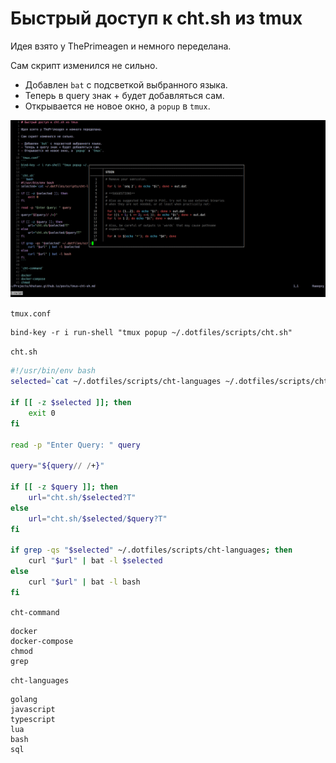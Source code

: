 # Быстрый доступ к cht.sh из tmux

Идея взято у ThePrimeagen и немного переделана.

Сам скрипт изменился не сильно.

- Добавлен `bat` с подсветкой выбранного языка.
- Теперь в query знак + будет добавляться сам.
- Открывается не новое окно, а `popup` в `tmux`.

![Иллюстрация](images/tmux.png)

`tmux.conf`
```
bind-key -r i run-shell "tmux popup ~/.dotfiles/scripts/cht.sh"
```

`cht.sh`
```bash
#!/usr/bin/env bash
selected=`cat ~/.dotfiles/scripts/cht-languages ~/.dotfiles/scripts/cht-command | fzf`

if [[ -z $selected ]]; then
    exit 0
fi

read -p "Enter Query: " query

query="${query// /+}"

if [[ -z $query ]]; then
    url="cht.sh/$selected?T"
else
    url="cht.sh/$selected/$query?T"
fi

if grep -qs "$selected" ~/.dotfiles/scripts/cht-languages; then
    curl "$url" | bat -l $selected
else
    curl "$url" | bat -l bash
fi
```

`cht-command`
```
docker
docker-compose
chmod
grep
```

`cht-languages`
```
golang
javascript
typescript
lua
bash
sql
```
